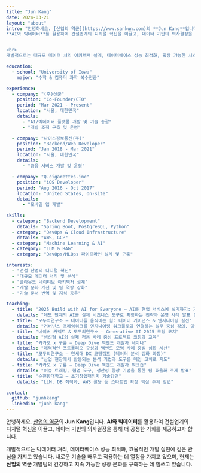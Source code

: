 ```yaml
---
title: "Jun Kang"
date: 2024-03-21
layout: "about"
intro: "안녕하세요. [산업의 역군](https://www.sankun.com)의 **Jun Kang**입니다. 
**AI와 빅데이터**를 활용하여 건설업계의 디지털 혁신을 이끌고, 데이터 기반의 의사결정을 통해 더 공정한 기회를 제공하고자 합니다.


<br>
개발적으로는 대규모 데이터 처리 아키텍처 설계, 데이터베이스 성능 최적화, 확장 가능한 시스템 구축에 깊은 관심을 가지고 있습니다. 새로운 기술을 배우고 적용하는 데 열정을 가지고 있으며, 현재는 **산업의 역군** 개발팀의 건강하고 지속 가능한 성장 문화를 구축하는 데 힘쓰고 있습니다."

education:
  - school: "University of Iowa"
    major: "수학 & 컴퓨터 과학 복수전공"

experience:
  - company: "(주)산군"
    position: "Co-Founder/CTO"
    period: "Mar 2021 - Present"
    location: "서울, 대한민국"
    details:
      - "AI/빅데이터 플랫폼 개발 및 기술 총괄"
      - "개발 조직 구축 및 운영"

  - company: "나이스정보통신(주)"
    position: "Backend/Web Developer"
    period: "Jan 2018 - Mar 2021"
    location: "서울, 대한민국"
    details:
      - "금융 서비스 개발 및 운영"

  - company: "Q-cigarettes.inc"
    position: "iOS Developer"
    period: "Aug 2016 - Oct 2017"
    location: "United States, On-site"
    details:
      - "모바일 앱 개발"

skills:
  - category: "Backend Development"
    details: "Spring Boot, PostgreSQL, Python"
  - category: "DevOps & Cloud Infrastructure"
    details: "AWS, GCP"
  - category: "Machine Learning & AI"
  - category: "LLM & RAG"
  - category: "DevOps/MLOps 파이프라인 설계 및 구축"

interests:
  - "건설 산업의 디지털 혁신"
  - "대규모 데이터 처리 및 분석"
  - "클라우드 네이티브 아키텍처 설계"
  - "개발 문화 개선 및 팀 역량 강화"
  - "기술 문서 번역 및 지식 공유"

teaching:
  - title: "2025 Build with AI for Everyone – AI를 현업 서비스에 넣기까지: 기술 쇼케이스를 넘어 비즈니스 도구로"
    details: "데모 단계의 AI를 실제 비즈니스 도구로 확장하는 전략과 운영 사례 발표 (GDG Golang Korea, GDGoC Sogang)"
  - title: "모두의연구소 – 데이터를 움직이는 힘: 데이터 거버넌스 & 엔지니어링 실전"
    details: "거버넌스 프레임워크를 엔지니어링 워크플로와 연결하는 실무 중심 강의. 아파치 에어플로우, 글루, 아테나 실습 포함"
  - title: "네이버 커넥트 & 모두의연구소 – Generative AI 2025 코딩 코치"
    details: "생성형 AI의 실제 적용 사례 중심 프로젝트 코칭과 교육"
  - title: "카카오 x 구름 – Deep Dive 백엔드 개발자 세미나"
    details: "매력적인 포트폴리오 구성과 백엔드 모범 사례 중심 심화 세션"
  - title: "모두의연구소 – 연세대 DX 코딩캠프 (데이터 분석 심화 과정)"
    details: "산업 현장에서 활용되는 분석 기법과 도구를 메인 코치로 지도"
  - title: "카카오 x 구름 – Deep Dive 백엔드 개발자 워크숍"
    details: "이슈 트래킹, 협업 도구, 생산성 향상 기법을 통한 팀 효율화 주제 발표"
  - title: "순천향대학교 – 초기창업패키지 기술강연"
    details: "LLM, DB 최적화, AWS 활용 등 스타트업 확장 핵심 주제 강연"

contact:
  github: "junhkang"
  linkedin: "junh-kang"
---
```


안녕하세요. [산업의 역군](https://www.sankun.com)의 **Jun Kang**입니다. 
**AI와 빅데이터**를 활용하여 건설업계의 디지털 혁신을 이끌고, 데이터 기반의 의사결정을 통해 더 공정한 기회를 제공하고자 합니다.

개발적으로는 빅데이터 처리, 데이터베이스 성능 최적화, 효율적인 개발 실천에 깊은 관심을 가지고 있습니다. 새로운 기술을 배우고 적용하는 데 열정을 가지고 있으며, 현재는 **산업의 역군** 개발팀의 건강하고 지속 가능한 성장 문화를 구축하는 데 힘쓰고 있습니다.
